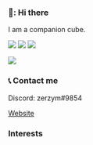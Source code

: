 ### 👋: Hi there

I am a companion cube.

![](https://img.shields.io/badge/OS-Windows-blueviolet?style=for-the-badge&logo=#0078D6)
![](https://img.shields.io/badge/Language-Python-blueviolet?style=for-the-badge&logo=#0078D6)
![](https://img.shields.io/badge/Language-C-blueviolet?style=for-the-badge&logo=#0078D6)

<img align="center" src="https://github-readme-stats.vercel.app/api/<CARD_TYPE>/?username=<USERNAME>&theme=<THEME_NAME>" />

### 📞 Contact me 

Discord: zerzym#9854

[Website](https://zmega.cf)

### Interests

